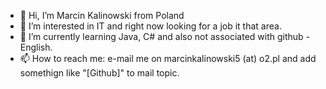 - 👋 Hi, I’m Marcin Kalinowski from Poland
- 👀 I’m interested in IT and right now looking for a job it that area.
- 🌱 I’m currently learning Java, C# and also not associated with github - English.
- 📫 How to reach me: e-mail me on marcinkalinowski5 (at) o2.pl and add somethign like "[Github]" to mail topic.


<!---
MarcinKalinowskiJS/MarcinKalinowskiJS is a ✨ special ✨ repository because its `README.md` (this file) appears on your GitHub profile.
You can click the Preview link to take a look at your changes.
--->
